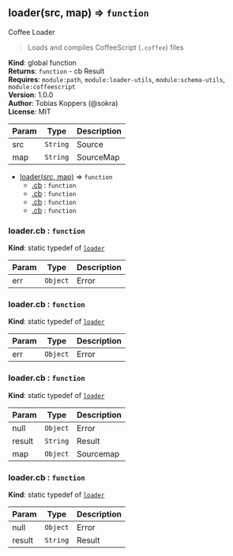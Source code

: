 <a name="loader"></a>

## loader(src, map) ⇒ <code>function</code>
Coffee Loader

> Loads and compiles CoffeeScript (`.coffee`) files

**Kind**: global function  
**Returns**: <code>function</code> - cb   Result  
**Requires**: <code>module:path</code>, <code>module:loader-utils</code>, <code>module:schema-utils</code>, <code>module:coffeescript</code>  
**Version**: 1.0.0  
**Author**: Tobias Koppers (@sokra)  
**License**: MIT  

| Param | Type | Description |
| --- | --- | --- |
| src | <code>String</code> | Source |
| map | <code>String</code> | SourceMap |


* [loader(src, map)](#loader) ⇒ <code>function</code>
    * [.cb](#loader.cb) : <code>function</code>
    * [.cb](#loader.cb) : <code>function</code>
    * [.cb](#loader.cb) : <code>function</code>
    * [.cb](#loader.cb) : <code>function</code>

<a name="loader.cb"></a>

### loader.cb : <code>function</code>
**Kind**: static typedef of <code>[loader](#loader)</code>  

| Param | Type | Description |
| --- | --- | --- |
| err | <code>Object</code> | Error |

<a name="loader.cb"></a>

### loader.cb : <code>function</code>
**Kind**: static typedef of <code>[loader](#loader)</code>  

| Param | Type | Description |
| --- | --- | --- |
| err | <code>Object</code> | Error |

<a name="loader.cb"></a>

### loader.cb : <code>function</code>
**Kind**: static typedef of <code>[loader](#loader)</code>  

| Param | Type | Description |
| --- | --- | --- |
| null | <code>Object</code> | Error |
| result | <code>String</code> | Result |
| map | <code>Object</code> | Sourcemap |

<a name="loader.cb"></a>

### loader.cb : <code>function</code>
**Kind**: static typedef of <code>[loader](#loader)</code>  

| Param | Type | Description |
| --- | --- | --- |
| null | <code>Object</code> | Error |
| result | <code>String</code> | Result |

